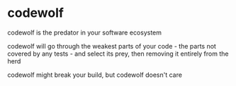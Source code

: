 # codewolf

codewolf is the predator in your software ecosystem

codewolf will go through the weakest parts of your code - the parts not covered by any tests - and select its prey, then removing it entirely from the herd

codewolf might break your build, but codewolf doesn't care
